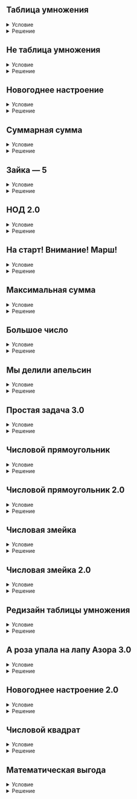 
## Таблица умножения

<details>
  <summary>Условие</summary>
  Местная фабрика канцелярских товаров заказала у вас программу, которая генерирует таблицы умножения. 
  Давайте поддержим локального производителя!
  
  ### Формат ввода
  Вводится одно натуральное число — требуемый размер таблицы.
  
  ### Формат вывода
  Таблица умножения заданного размера.


</details>

<details>
  <summary>Решение</summary>

  ```python
  n = int(input())
  for i in range(1, n + 1):
      for j in range(1, n + 1):
          print(i * j, end=" ")
      print("")

  ```

</details>

## Не таблица умножения

<details>
  <summary>Условие</summary>
  Фабрика вернулась с новой задачкой — другим вариантом таблицы умножения. Она нужна в виде списка. Продолжим помогать местному бизнесу.

  ### Формат ввода
  Вводится одно натуральное число — требуемый размер «таблицы».
  
  ### Формат вывода
  Не таблица умножения заданного размера.


</details>

<details>
  <summary>Решение</summary>

  ```python
  n = int(input())
  for i in range(1, n + 1):
      for j in range(1, n + 1):
          print(f"{j} * {i} = {j * i}")
  ```

</details>

## Новогоднее настроение


<details>
  <summary>Условие</summary>
  Великий математик Виталий Евгеньевич каждый Новый год проводит на работе. Коллеги всегда любили и ценили его, поэтому в этом году решили сделать ему сюрприз — украсить кабинет учёного математическими ёлками. Помогите математикам и напишите программу, которая по введённому числу строит математическую ёлку.

  ### Формат ввода
  Вводится одно натуральное число — количество чисел в математической ёлке.
  
  ### Формат вывода
  Требуемая новогодняя ёлка.


</details>

<details>
  <summary>Решение</summary>

  ```python
  n = int(input())
  number = 0
  for i in range(1, n + 1):
      for j in range(1, n + 1):
          number += 1
          print(number, end=" ")
          if i == j or number == n:
              break
      print()
      if number == n:
          break

  ```

</details>

## Суммарная сумма

<details>
  <summary>Условие</summary>
  Найти сумму цифр числа не так сложно, но что, если чисел несколько? 
  Напишите программу для выполнения этого действия.
  
  ### Формат ввода
  В первой строке указано число N. Во всех последующих N строках написано по одному числу.
  
  ### Формат вывода
  Требуется вывести общую сумму цифр всех введённых чисел (кроме N).


</details>

<details>
  <summary>Решение</summary>

  ```python
  n = int(input())
  summ = 0
  for i in range(n):
      text = input()
      for j in range(len(text)):
          summ += int(text[j])
  print(summ)

  ```

</details>

## Зайка — 5

<details>
  <summary>Условие</summary>
  В долгой дороге дети вновь заскучали, и родителям приходится их развлекать поиском зверушек за окном. Давайте вместе с ними найдём заек.

  ### Формат ввода
  В первой строке указано натуральное число N — количество выделенных придорожных местностей. В последующих строках записаны слова характеризующие выделенную местность. 
  Информация о каждой местности завершается словом «ВСЁ».
  
  ### Формат вывода
  Количество местностей, в которых есть зайка.


</details>

<details>
  <summary>Решение</summary>

  ```python
  n = int(input())
  count = 0
  for i in range(n):
      text = " "
      words = input()
      while words != "ВСЁ":
          text += words + " "
          words = input()
      if "зайка" in text:
          count += 1
  print(count)

  ```

</details>

## НОД 2.0

<details>
  <summary>Условие</summary>
  В одном из местных НИИ часто требуется находить наибольший общий делитель (НОД) нескольких чисел. Вам уже доверяют, так что вновь пришли с этой задачей.

  ### Формат ввода
  В первой строке записано одно число N — количество данных. В каждой из последующих N строк записано по одному натуральному числу.
  
  ### Формат вывода
  Требуется вывести одно натуральное число — НОД всех данных чисел (кроме N).
  
  ### Примечание
  Самый распространённый способ поиска НОД — Алгоритм Евклида.


</details>

<details>
  <summary>Решение</summary>

  ```python
  import math

  n = int(input())
  text = []
  for i in range(n):
      text += [int(input())]
  
  gcd_total = text[0]
  for i in range(1, n):
      gcd_total = math.gcd(gcd_total, text[i])
  print(gcd_total)

  ```

</details>

## На старт! Внимание! Марш!

<details>
  <summary>Условие</summary>
  По правилам велогонки, после квалификации каждый гонщик стартует с задержкой на секунду больше, чем у гонщика перед ним. 
  Первый гонщик стартует на счёт 3. Напишите программу, которая сможет автоматизировать старт всех гонщиков, участвующих в велогонке.
  
  ### Формат ввода
  Вводится одно натуральное число — количество участников велогонки.
  
  ### Формат вывода
  Требуется вывести отсчёт.


</details>

<details>
  <summary>Решение</summary>

  ```python
  n = int(input())
  starts_number = 3
  for i in range(0, n):
      for j in range(starts_number, 0, -1):
          print(f"До старта {j} секунд(ы)")
      print(f"Старт {i + 1}!!!")
      starts_number += 1

  ```

</details>

## Максимальная сумма


<details>
  <summary>Условие</summary>
  Ребята в детском саду снова играют с числами. И пусть числа они знают плохо, придумывать их они очень любят. 
  Они договорились, что будут называть числа по очереди и тот, кто назовёт число с наибольшей суммой цифр, будет считаться победителем. В качестве судьи они выбрали бедную воспитательницу, и она попросила нас о помощи. Напишите программу, которая определит победителя.
  
  ### Формат ввода
  В первой строке записано число N — количество детей в группе. Далее вводятся имя ребенка и его число (каждое на своей строке).
  
  ### Формат вывода
  Требуется вывести имя победителя. 
  Если два ребенка назвали числа с одинаковой суммой цифр, победителем должен быть признан тот, кто ходил позже.


</details>

<details>
  <summary>Решение</summary>

  ```python
  n = int(input())
  winner = ""
  winner_summ = 0
  for i in range(n):
      name = input()
      number = input()
      summ = 0
      for j in range(len(number)):
          summ += int(number[j])
      if summ >= winner_summ:
          winner = name
          winner_summ = summ
  print(winner)

  ```

</details>

## Большое число

<details>
  <summary>Условие</summary>
  Дети никак не успокоятся и продолжают «мучить» числа. Сейчас они хотят общими силами составить очень большое число. Каждый ребёнок называет число состоящее из цифр, которые он знает. Напишите программу, которая строит число, состоящее из максимальных цифр каждого ребёнка.

  ### Формат ввода
  В первой строке указано число N — количество детей в группе. В каждой из последующих N строк записано число.
  
  ### Формат вывода
  Одно большое число.


</details>

<details>
  <summary>Решение</summary>

  ```python
  n = int(input())
  big_number = ""
  for i in range(n):
      number = input()
      big_number += sorted(number)[-1]
  print(big_number)
  ```

</details>

## Мы делили апельсин

<details>
  <summary>Условие</summary>
  Аня, Боря и Вова решили съесть апельсин. 
  Подскажите ребятам, как им его разделить. Напишите программу, которая выводит все возможные способы разделки апельсина.
  
  ### Формат ввода
  В единственной строке записано количество долек апельсина.
  
  ### Формат вывода
  Таблица вариантов разделения апельсина.
  
  ### Примечания
  - Каждому ребёнку должна достаться хотя бы одна долька апельсина. 
  - Ни одной дольки не должно остаться.
  - Выводить варианты в порядке увеличения количества долек у Ани, затем Бори и затем уже Вовы.


</details>

<details>
  <summary>Решение</summary>

  ```python
  n = int(input())
  print(f'А Б В')
  for i in range(1, n - 2 + 1):
      for j in range(1, n - i + 1):
          if n - (i + j) > 0:
              print(f'{i} {j} {n - (i + j)}')
  ```

</details>

## Простая задача 3.0

<details>
  <summary>Условие</summary>
  Вспомним, что простые числа — те натуральные числа, у которых два делителя: оно само и 1. 
  Напишите программу для определения количества простых чисел среди введённых.
  
  ### Формат ввода
  В первой строке записано число N, Во всех последующих N строках — по одному числу.
  
  ### Формат вывода
  Требуется вывести общее количество простых чисел среди введённых (кроме N).


</details>

<details>
  <summary>Решение</summary>

  ```python
  m = int(input())
  count = 0
  for i in range(m):
      n = int(input())
      if n % 2 != 0 and n > 1:
          d = 3
          while d * d <= n and n % d != 0:
              d += 2
          if d * d > n:
              count += 1
      elif n == 2:
          count += 1
  print(count)

  ```

</details>

## Числовой прямоугольник

<details>
  <summary>Условие</summary>
  Ребята в детском саду учатся считать, и чтобы им было интереснее, воспитательница решила оформить список изучаемых чисел особым образом. 
  Дети справляются весьма быстро, поэтому ей требуется программа способная строить числовые прямоугольники. Напишите программу, которая строит числовой прямоугольник требуемого размера.
  
  ### Формат ввода
  В первой строке записано число N — высота числового прямоугольника. 
  Во второй строке указано число M — ширина числового прямоугольника.
  
  ### Формат вывода
  Нужно вывести сформированный числовой прямоугольник требуемого размера. 
  Чтобы прямоугольник был красивым, каждый его столбец должен быть одинаковой ширины.


</details>

<details>
  <summary>Решение</summary>

  ```python
  n = int(input())
  m = int(input())
  count = 1
  leng = len(str(n * m))
  for i in range(n):
      temp = ""
      for j in range(m):
          temp += str(f'{count: >{leng}} ')
          count += 1
      print(temp.rstrip(" "))
  ```

</details>

## Числовой прямоугольник 2.0

<details>
  <summary>Условие</summary>
  Давайте вновь поможем воспитательнице учить ребят числам. Напишите программу, которая строит числовой прямоугольник требуемого размера.

  ### Формат ввода
  В первой строке записано число N — высота числового прямоугольника. 
  Во второй строке указано число M — ширина числового прямоугольника.
  
  ### Формат вывода
  Нужно вывести сформированный числовой прямоугольник требуемого размера. 
  Чтобы прямоугольник был красивым, каждый его столбец должен обладать одинаковой шириной.


</details>

<details>
  <summary>Решение</summary>

  ```python
  n = int(input())
  m = int(input())
  leng = len(str(n * m))
  for i in range(1, n + 1):
      temp = ""
      count = i
      for j in range(m):
          temp += str(f'{count: >{leng}} ')
          count += n
      print(temp.rstrip(" "))
  ```

</details>

## Числовая змейка

<details>
  <summary>Условие</summary>
  Увы, обыкновенные прямоугольники детям быстро наскучили. Теперь воспитательнице требуется новая программа. Напишите программу, которая строит числовую змейку требуемого размера.

  ### Формат ввода
  В первой строке записано число N — высота числового прямоугольника. 
  Во второй строке указано число M — ширина числового прямоугольника.
  
  ### Формат вывода
  Нужно вывести сформированную числовую змейку требуемого размера. 
  Чтобы прямоугольник был красивым, каждый его столбец следует сделать одинаковой ширины.


</details>

<details>
  <summary>Решение</summary>

  ```python
  n = int(input())
  m = int(input())
  count = 1
  leng = len(str(n * m))
  for i in range(1, n + 1):
      temp = ""
      if i % 2 == 1:
          for j in range(m):
              temp += str(f'{count: >{leng}} ')
              count += 1
      if i % 2 == 0:
          temp_2 = count
          for j in range(temp_2 + m - 1, temp_2 - 1, - 1):
              temp += str(f'{j: >{leng}} ')
              count += 1
      print(temp.rstrip(" "))
  ```

</details>

## Числовая змейка 2.0

<details>
  <summary>Условие</summary>
  Воспитательнице вновь нужна программа, которая будет генерировать змейку из чисел. Напишите программу, которая строит числовую змейку требуемого размера.

  ### Формат ввода
  В первой строке записано число N — высота числового прямоугольника. 
  Во второй строке указано число M — ширина числового прямоугольника.
  
  ### Формат вывода
  Нужно вывести сформированную числовую змейку требуемого размера. 
  Чтобы прямоугольник был красивым, каждый его столбец следует сделать одинаковой ширины.


</details>

<details>
  <summary>Решение</summary>

  ```python
  n = int(input())
  m = int(input())
  leng = len(str(n * m))
  for i in range(1, n + 1):
      temp = ""
      count = i
      for j in range(1, m + 1):
          if j % 2 == 0:
              count += (n - i) * 2 + 1
              temp += str(f'{count: >{leng}} ')
          elif j == 1:
              temp += str(f'{count: >{leng}} ')
          else:
              count += i * 2 - 1
              temp += str(f'{count: >{leng}} ')
      print(temp.rstrip(" "))
  ```

</details>

## Редизайн таблицы умножения

<details>
  <summary>Условие</summary>
  Согласитесь, что предыдущие таблицы умножения выглядят не очень красиво. Давайте зададим для всех столбцов одинаковую ширину, а значения в ячейках выровним по центру. 
  И да, заказчик попросил ещё добавить в таблицу рамки между ячейками.
  
  ### Формат ввода
  В первой строке записан требуемый размер таблицы. Во второй строке — ширина столбцов.
  
  ### Формат вывода
  Таблица умножения заданного размера и вида.


</details>

<details>
  <summary>Решение</summary>

  ```python
  n = int(input())
  m = int(input())
  for i in range(1, n + 1):
      temp = list()
      for j in range(1, n + 1):
          temp.append(f'{i * j: ^{m}}')
      print("|".join(temp))
      if i < n:
          print("-" * (n * m + n - 1))

  ```

</details>

## А роза упала на лапу Азора 3.0

<details>
  <summary>Условие</summary>
  Вернёмся к палиндромам. Напишите программу, которая определяет количество палиндромов в переданном списке.

  ### Формат ввода
  В первой строке записано число N, Во всех последующих N строках указано по одному числу.
  
  ### Формат вывода
  Требуется вывести общее количество палиндромов среди введённых чисел (кроме числа N).


</details>

<details>
  <summary>Решение</summary>

  ```python
  n = int(input())
  count = 0
  for i in range(n):
      if (temp := input()) == temp[::-1]:
          count += 1
  print(count)
  ```

</details>

## Новогоднее настроение 2.0

<details>
  <summary>Условие</summary>
  Коллеги математика вновь хотят порадовать его и сделать математические ёлки, которые украсят кабинет учёного. 
  Помогите им, написав программу, которая по введённому числу строит математическую ёлку.
  
  ### Формат ввода
  Вводится одно натуральное число — количество чисел в математической ёлке.
  
  ### Формат вывода
  Требуемая новогодня ёлка.
  
  ### Примечание
  Не забывайте про существование f-строк.
  
  В данный момент визуализация примеров работает не корректно.
  Ответ на первый тест должен выглядеть так:
  ```
       1     
      2 3    
     4 5 6   
   7 8 9 10  
  11 12 13 14
  ```


</details>

<details>
  <summary>Решение</summary>

  ```python
  limit = int(input())

  counter = 0
  width = 1
  max_length = 0
  
  while counter <= limit:
      string_length = 0
      for position in range(width):
          counter += 1
          if counter <= limit:
              string_length += len(str(counter))
          if position < width - 1 and counter < limit:
              string_length += 1
  
      if max_length < string_length:
          max_length = string_length
  
      width += 1
  
  counter = 0
  width = 1
  
  while counter <= limit:
      string = ''
      for position in range(width):
          counter += 1
          if counter <= limit:
              string += str(counter)
          if position < width - 1 and counter < limit:
              string += ' '
      width += 1
      print(f'{string:^{max_length}}')
  ```

</details>

## Числовой квадрат

<details>
  <summary>Условие</summary>
  К сожалению, и змейки детям надоели, поэтому воспитательнице нужна новая программа. Напишите программу, которая строит числовой квадрат требуемого размера.

  ### Формат ввода
  В первой строке записано число N — высота и ширина числового квадрата.
  
  ### Формат вывода
  Требуется вывести сформированный числовой квадрат требуемого размера. 
  Чтобы квадрат был красивым, каждый его столбец — одинаковой ширины.


</details>

<details>
  <summary>Решение</summary>

  ```python
  size = int(input())

  cell_width = len(str((size + 1) // 2))
  
  for i in range(size):
      for j in range(size):
          print(f'{min(i + 1, j + 1, size - i, size - j):>{cell_width}}', end=' ')
      print()
  ```

</details>

## Математическая выгода

<details>
  <summary>Условие</summary>
    Математик Виталий Евгеньевич задумался над вопросом выгоды систем счисления. Он решил, что выгодной системой счисления будет являться та, в которой число имеет наибольшую сумму цифр. Напишите программу, которая по введённому числу определяет основание системы счисления с максимальной выгодой.
  
  Формат ввода
  Одно натурально число.
  
  Формат вывода
  Одно натуральное число из диапазона [2;10] — основание системы счисления с максимальной выгодой.
  Если таких оснований несколько, выбирается наименьшее.
  
  Примечание
  Подробнее о системах счисления можно почитать [здесь](https://ru.wikipedia.org/wiki/%D0%9F%D0%BE%D0%B7%D0%B8%D1%86%D0%B8%D0%BE%D0%BD%D0%BD%D0%B0%D1%8F_%D1%81%D0%B8%D1%81%D1%82%D0%B5%D0%BC%D0%B0_%D1%81%D1%87%D0%B8%D1%81%D0%BB%D0%B5%D0%BD%D0%B8%D1%8F)


</details>

<details>
  <summary>Решение</summary>

  ```python
  def numbertobase(n, b):
      if n == 0:
          return [0]
      digits = []
      while n:
          digits.append(int(n % b))
          n //= b
      return digits[::-1]


  bases = (2, 3, 4, 5, 6, 7, 8, 9, 10)
  m = int(input())
  summ = 0
  best_base = 10
  for numb in bases:
      number = numbertobase(m, numb)
      temp = 0
      for digit in number:
          temp += digit
      if summ < temp:
          summ = temp
          best_base = numb
  print(best_base)

  ```

</details>

